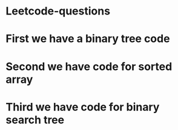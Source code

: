 # Leetcode-questions

# First we have a binary tree code
# Second we have code for sorted array
# Third we have code for binary search tree